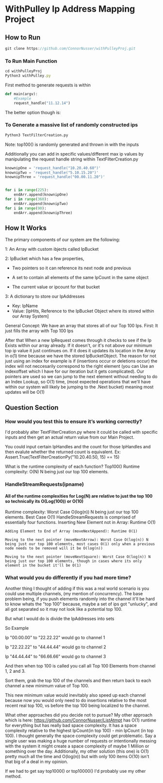 # WithPulley Ip Address Mapping Project


## How to Run

```js
git clone https://github.com/ConnorNusser/withPulleyProj.git
```

### To Run Main Function
```js
cd withPulleyProj
Python3 withPulley.py
```
First method to generate requests is within 
```py
def main(argv):
    #Example
    request_handle("11.12.14")
```

The better option though is: 

### To Generate a massive list of randomly constructed ips
```py
Python3 TextFilterCreation.py
```
Note: top100() is randomly generated and thrown in with the inputs

Additionally you can add in specific values/different max ip values by manipulating the request handle string
within TextFilterCreation.py
```py
knownipOne = 'request_handle("10.20.40.60")'
knownipTwo = 'request_handle("5.10.15.20")'
knownipThree = 'request_handle("00.00.11.20")'


for i in range(225):
    endArr.append(knownipOne)
for i in range(360):
    endArr.append(knownipTwo)    
for i in range(90):
    endArr.append(knownipThree)
``` 


## How It Works

The primary components of our system are the following:

1: An Array with custom ibjects called IpBucket

2: IpBucket which has a few properties,

   * Two pointers so it can reference its next node and previous 
   
   * A set to contain all elements of the same IpCount in the same object
   
   * The current value or ipcount for that bucket

3: A dictionary to store our IpAddresses 
 * Key: IpName
 * Value: [IpHits, Reference to the IpBucket Object where its stored within our Array System]

General Concept:
We have an array that stores all of our Top 100 Ips.
First: It just fills the array with Top 100 Ips

After that When a new IpRequest comes through it checks to see if the Ip Exists within our array already. If it doesn't, or it's not above our minimum top ip value it just continues on. If it does it updates its location in the Array in o(1) time because we have the stored IpBucketObject. The reason for not just using an index for example is if (insertions occur or deletions occur) the index will not neccesarily correspond to the right element (you can Use an indexoffset which I have for our iteration but it gets complicated). Our pointers are used so we can jump to the next element without needing to do an Index Lookup, so O(1) time, (most expected operations that we'll have within our system will likely be jumping to the .Next bucket) meaning most updates will be O(1) 



## Question Section



### How would you test this to ensure it’s working correctly?
I'd probably alter TextFilterCreation.py where it could be called with specific inputs and then get an actual return value from our Main Project.

You could input certain IpHandles and the count for those IpHandles and then evalute whether the returned count is equivalent.
Ex: Assert.True(TextFilterCreationPy("10.20.40.50, 15) == 15)

What is the runtime complexity of each function?
Top100()
Runtime complexity: O(N) N being just our top 100 elements.


### HandleStreamRequests(ipname)
#### All of the runtime complexities for Log(N) are relative to just the top 100 so technically its O(Log(100)) or O(10) 
Runtime complexity: Worst Case O(log(n)) N being just our top 100 elements. Best Case O(1)
HandleStreamRequests is comprised of essentially four functions.
    Inserting New Element not in Array: Runtime O(1)
    
    Adding Element to End of Array (moveNextAppend): Runtime O(1)
    
    Moving to the next pointer (moveNextArrow): Worst Case O(log(n)) N being just our top 100 elements, most cases O(1) only when a previous node needs to be removed will it be O(log(n))
    
    Moving to the next pointer (moveNextSquare): Worst Case O(log(n)) N being just our top 100 elements, though in cases where its only element in the bucket it'll be O(1)
    
    
### What would you do differently if you had more time?
Another thing I thought of adding if this was a real world scenario is you could use multiple channels, (my mention of  concurrency). The base problem being, if you push elements randomly into the channel it'll be hard to know whats the "top 100" because, maybe a set of ips got "unlucky", and all got separated so it may not look like a potential top 100. 

But what I would do is divide the IpAddresses into sets

So Example 

Ip "00.00.00" to "22.22.22" would go to channel 1

Ip "22.22.22" to "44.44.44" would go to channel 2

Ip "44.44.44" to "66.66.66" would go to channel 3

And then when top 100 is called you call all Top 100 Elements from channel 1, 2 and 3. 

Sort them, grab the top 100 of the channels and then return back to each channel a new minimum value of Top 100. 

This new minimum value would inevitably also speed up each channel because now you would only need to  do insertions relative to the most recent real top 100, vs before the top 100 being localized to the channel.

What other approaches did you decide not to pursue?
My other approach which is here: https://github.com/ConnorNusser/ListAtmpt has O(1) runtime for everything but has really bad space complexity. It has a space complexity relative to the highest IpCount(in top 100) - min IpCount (in top 100). 
I thought generally the space complexity could get problematic. Say a single user was making a huge number of requests or intentionally messing with the system it might create a space complexity of maybe 1 Million or something over the day.
Additionally, my other solution (this one) is O(1) pretty much all the time and O(log(n)) but with only 100 items O(10) isn't that big of a deal in my opinion. 

If we had to get say top1000() or top10000() I'd probably use my other method.

